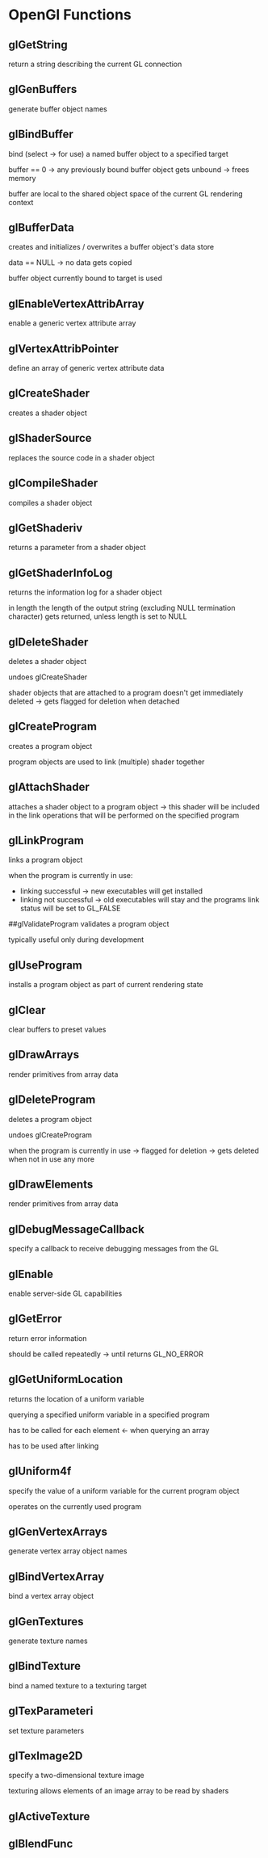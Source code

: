 # OpenGl Functions

## glGetString
return a string describing the current GL connection

## glGenBuffers
generate buffer object names

## glBindBuffer
bind (select -> for use) a named buffer object to a specified target

buffer == 0 -> any previously bound buffer object gets unbound -> frees memory

buffer are local to the shared object space of the current GL rendering context

## glBufferData
creates and initializes / overwrites a buffer object's data store

data == NULL -> no data gets copied

buffer object currently bound to target is used

## glEnableVertexAttribArray
enable a generic vertex attribute array

## glVertexAttribPointer
define an array of generic vertex attribute data

## glCreateShader
creates a shader object

## glShaderSource
replaces the source code in a shader object

## glCompileShader
compiles a shader object

## glGetShaderiv
returns a parameter from a shader object

## glGetShaderInfoLog
returns the information log for a shader object

in length the length of the output string (excluding NULL termination character) gets returned, unless length is set to NULL

## glDeleteShader
deletes a shader object

undoes glCreateShader

shader objects that are attached to a program doesn't get immediately deleted -> gets flagged for deletion when detached

## glCreateProgram
creates a program object

program objects are used to link (multiple) shader together

## glAttachShader
attaches a shader object to a program object -> this shader will be included in the link operations that will be performed on the specified program


## glLinkProgram
links a program object

when the program is currently in use:
- linking successful -> new executables will get installed
- linking not successful -> old executables will stay and the programs link status will be set to GL_FALSE

##glValidateProgram
validates a program object

typically useful only during development

## glUseProgram
installs a program object as part of current rendering state

## glClear
clear buffers to preset values

## glDrawArrays
render primitives from array data

## glDeleteProgram
deletes a program object

undoes glCreateProgram

when the program is currently in use -> flagged for deletion -> gets deleted when not in use any more

## glDrawElements
render primitives from array data

## glDebugMessageCallback
specify a callback to receive debugging messages from the GL

## glEnable
enable server-side GL capabilities

## glGetError
return error information

should be called repeatedly -> until returns GL_NO_ERROR

## glGetUniformLocation
returns the location of a uniform variable

querying a specified uniform variable in a specified program

has to be called for each element <- when querying an array

has to be used after linking

## glUniform4f
specify the value of a uniform variable for the current program object

operates on the currently used program

## glGenVertexArrays
generate vertex array object names

## glBindVertexArray
bind a vertex array object

## glGenTextures
generate texture names

## glBindTexture
bind a named texture to a texturing target

## glTexParameteri
set texture parameters

## glTexImage2D
specify a two-dimensional texture image

texturing allows elements of an image array to be read by shaders

## glActiveTexture

## glBlendFunc
